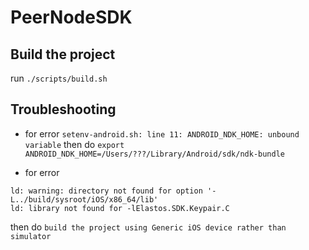 # PeerNodeSDK

## Build the project
run `./scripts/build.sh`

## Troubleshooting
- for error `setenv-android.sh: line 11: ANDROID_NDK_HOME: unbound variable`
then do `export ANDROID_NDK_HOME=/Users/???/Library/Android/sdk/ndk-bundle`

- for error
```
ld: warning: directory not found for option '-L../build/sysroot/iOS/x86_64/lib'
ld: library not found for -lElastos.SDK.Keypair.C
```
then do `build the project using Generic iOS device rather than simulator`